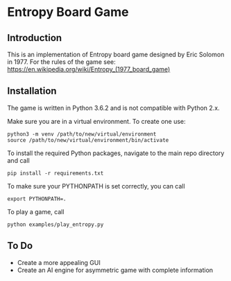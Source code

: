 # Entropy Board Game

## Introduction
This is an implementation of Entropy board game  designed by Eric Solomon in 1977. For the rules of the game see: https://en.wikipedia.org/wiki/Entropy_(1977_board_game)

## Installation
The game is written in Python 3.6.2 and is not compatible with Python 2.x.

Make sure you are in a virtual environment. To create one use:
~~~~
python3 -m venv /path/to/new/virtual/environment
source /path/to/new/virtual/environment/bin/activate
~~~~

To install the required Python packages, navigate to the main repo directory and call
~~~~
pip install -r requirements.txt
~~~~

To make sure your PYTHONPATH is set correctly, you can call
~~~~
export PYTHONPATH=.
~~~~

To play a game, call
~~~~
python examples/play_entropy.py
~~~~

## To Do
* Create a more appealing GUI
* Create an AI engine for asymmetric game with complete information
